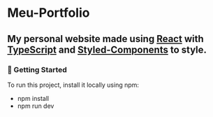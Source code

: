 # Meu-Portfolio
<h2>My personal website made using <a href="https://react.dev/">React</a> with <a href="https://www.typescriptlang.org/">TypeScript</a> and <a href="https://styled-components.com/">Styled-Components</a> to style.</h2>

<h3>🚀 Getting Started</h3>

To run this project, install it locally using npm:

* npm install
* npm run dev
